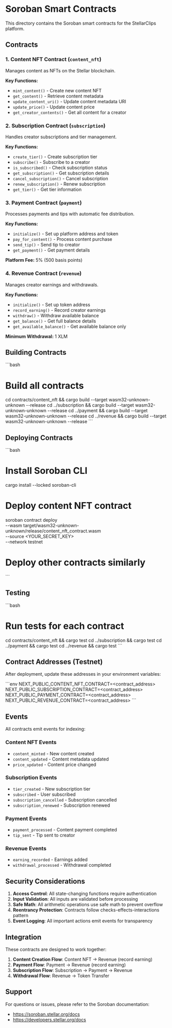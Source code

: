 # Soroban Smart Contracts

This directory contains the Soroban smart contracts for the StellarClips platform.

## Contracts

### 1. Content NFT Contract (`content_nft`)
Manages content as NFTs on the Stellar blockchain.

**Key Functions:**
- `mint_content()` - Create new content NFT
- `get_content()` - Retrieve content metadata
- `update_content_uri()` - Update content metadata URI
- `update_price()` - Update content price
- `get_creator_contents()` - Get all content for a creator

### 2. Subscription Contract (`subscription`)
Handles creator subscriptions and tier management.

**Key Functions:**
- `create_tier()` - Create subscription tier
- `subscribe()` - Subscribe to a creator
- `is_subscribed()` - Check subscription status
- `get_subscription()` - Get subscription details
- `cancel_subscription()` - Cancel subscription
- `renew_subscription()` - Renew subscription
- `get_tier()` - Get tier information

### 3. Payment Contract (`payment`)
Processes payments and tips with automatic fee distribution.

**Key Functions:**
- `initialize()` - Set up platform address and token
- `pay_for_content()` - Process content purchase
- `send_tip()` - Send tip to creator
- `get_payment()` - Get payment details

**Platform Fee:** 5% (500 basis points)

### 4. Revenue Contract (`revenue`)
Manages creator earnings and withdrawals.

**Key Functions:**
- `initialize()` - Set up token address
- `record_earning()` - Record creator earnings
- `withdraw()` - Withdraw available balance
- `get_balance()` - Get full balance details
- `get_available_balance()` - Get available balance only

**Minimum Withdrawal:** 1 XLM

## Building Contracts

\`\`\`bash
# Build all contracts
cd contracts/content_nft && cargo build --target wasm32-unknown-unknown --release
cd ../subscription && cargo build --target wasm32-unknown-unknown --release
cd ../payment && cargo build --target wasm32-unknown-unknown --release
cd ../revenue && cargo build --target wasm32-unknown-unknown --release
\`\`\`

## Deploying Contracts

\`\`\`bash
# Install Soroban CLI
cargo install --locked soroban-cli

# Deploy content NFT contract
soroban contract deploy \
  --wasm target/wasm32-unknown-unknown/release/content_nft_contract.wasm \
  --source <YOUR_SECRET_KEY> \
  --network testnet

# Deploy other contracts similarly
\`\`\`

## Testing

\`\`\`bash
# Run tests for each contract
cd contracts/content_nft && cargo test
cd ../subscription && cargo test
cd ../payment && cargo test
cd ../revenue && cargo test
\`\`\`

## Contract Addresses (Testnet)

After deployment, update these addresses in your environment variables:

\`\`\`env
NEXT_PUBLIC_CONTENT_NFT_CONTRACT=<contract_address>
NEXT_PUBLIC_SUBSCRIPTION_CONTRACT=<contract_address>
NEXT_PUBLIC_PAYMENT_CONTRACT=<contract_address>
NEXT_PUBLIC_REVENUE_CONTRACT=<contract_address>
\`\`\`

## Events

All contracts emit events for indexing:

### Content NFT Events
- `content_minted` - New content created
- `content_updated` - Content metadata updated
- `price_updated` - Content price changed

### Subscription Events
- `tier_created` - New subscription tier
- `subscribed` - User subscribed
- `subscription_cancelled` - Subscription cancelled
- `subscription_renewed` - Subscription renewed

### Payment Events
- `payment_processed` - Content payment completed
- `tip_sent` - Tip sent to creator

### Revenue Events
- `earning_recorded` - Earnings added
- `withdrawal_processed` - Withdrawal completed

## Security Considerations

1. **Access Control**: All state-changing functions require authentication
2. **Input Validation**: All inputs are validated before processing
3. **Safe Math**: All arithmetic operations use safe math to prevent overflow
4. **Reentrancy Protection**: Contracts follow checks-effects-interactions pattern
5. **Event Logging**: All important actions emit events for transparency

## Integration

These contracts are designed to work together:

1. **Content Creation Flow**: Content NFT → Revenue (record earning)
2. **Payment Flow**: Payment → Revenue (record earning)
3. **Subscription Flow**: Subscription → Payment → Revenue
4. **Withdrawal Flow**: Revenue → Token Transfer

## Support

For questions or issues, please refer to the Soroban documentation:
- https://soroban.stellar.org/docs
- https://developers.stellar.org/docs
